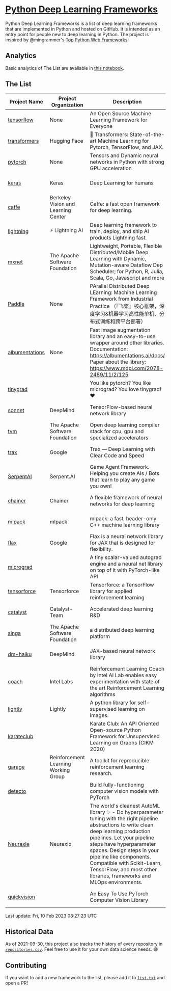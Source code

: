 # [Python Deep Learning Frameworks](https://www.github.com/shimst3r/python-deep-learning-frameworks)

Python Deep Learning Frameworks is a list of deep learning frameworks that are implemented in Python and hosted on GitHub. It is intended as an entry point for people new to deep learning in Python. The project is inspired by @mingrammer's [Top Python Web Frameworks](https://github.com/mingrammer/python-web-framework-stars).

## Analytics

Basic analytics of The List are available in [this notebook](./notebooks/development_over_time.ipynb).

## The List

| Project Name | Project Organization | Description | Stars | Forks | Open Issues | Last Commit |
| ------------ | -------------------- | ----------- | ----: | ----: | ----------: | ----------- |
| [tensorflow](https://tensorflow.org) | None | An Open Source Machine Learning Framework for Everyone | 171056 | 87759 | 2298 | 0 day(s) ago |
| [transformers](https://huggingface.co/transformers) | Hugging Face | 🤗 Transformers: State-of-the-art Machine Learning for Pytorch, TensorFlow, and JAX. | 80222 | 17926 | 556 | 0 day(s) ago |
| [pytorch](https://pytorch.org) | None | Tensors and Dynamic neural networks in Python with strong GPU acceleration | 62540 | 17383 | 11051 | 0 day(s) ago |
| [keras](http://keras.io/) | Keras | Deep Learning for humans | 57262 | 19293 | 392 | 0 day(s) ago |
| [caffe](http://caffe.berkeleyvision.org/) | Berkeley Vision and Learning Center | Caffe: a fast open framework for deep learning. | 33107 | 18979 | 1181 | 0 day(s) ago |
| [lightning](https://lightning.ai) | ⚡️ Lightning AI  | Deep learning framework to train, deploy, and ship AI products Lightning fast. | 21478 | 2734 | 640 | 0 day(s) ago |
| [mxnet](https://mxnet.apache.org) | The Apache Software Foundation | Lightweight, Portable, Flexible Distributed/Mobile Deep Learning with Dynamic, Mutation-aware Dataflow Dep Scheduler; for Python, R, Julia, Scala, Go, Javascript and more | 20248 | 6870 | 1993 | 0 day(s) ago |
| [Paddle](http://www.paddlepaddle.org/) | None | PArallel Distributed Deep LEarning: Machine Learning Framework from Industrial Practice （『飞桨』核心框架，深度学习&机器学习高性能单机、分布式训练和跨平台部署） | 19534 | 4885 | 1785 | 0 day(s) ago |
| [albumentations](https://albumentations.ai) | None | Fast image augmentation library and an easy-to-use wrapper around other libraries. Documentation:  https://albumentations.ai/docs/ Paper about the library: https://www.mdpi.com/2078-2489/11/2/125 | 11526 | 1471 | 344 | 0 day(s) ago |
| [tinygrad](https://github.com/geohot/tinygrad) |  | You like pytorch? You like micrograd? You love tinygrad! ❤️  | 10220 | 921 | 22 | 0 day(s) ago |
| [sonnet](https://sonnet.dev/) | DeepMind | TensorFlow-based neural network library | 9507 | 1348 | 34 | 1 day(s) ago |
| [tvm](https://tvm.apache.org/) | The Apache Software Foundation | Open deep learning compiler stack for cpu, gpu and specialized accelerators | 9028 | 2881 | 560 | 0 day(s) ago |
| [trax](https://github.com/google/trax) | Google | Trax — Deep Learning with Clear Code and Speed | 7341 | 763 | 106 | 0 day(s) ago |
| [SerpentAI](http://serpent.ai) | Serpent.AI | Game Agent Framework. Helping you create AIs / Bots that learn to play any game you own! | 6423 | 763 | 2 | 0 day(s) ago |
| [chainer](https://chainer.org) | Chainer | A flexible framework of neural networks for deep learning | 5768 | 1391 | 12 | 1 day(s) ago |
| [mlpack](https://www.mlpack.org/) | mlpack | mlpack: a fast, header-only C++ machine learning library | 4242 | 1471 | 45 | 0 day(s) ago |
| [flax](https://flax.readthedocs.io) | Google | Flax is a neural network library for JAX that is designed for flexibility. | 4000 | 467 | 124 | 0 day(s) ago |
| [micrograd](https://github.com/karpathy/micrograd) |  | A tiny scalar-valued autograd engine and a neural net library on top of it with PyTorch-like API | 3982 | 401 | 17 | 0 day(s) ago |
| [tensorforce](https://github.com/tensorforce/tensorforce) | Tensorforce | Tensorforce: a TensorFlow library for applied reinforcement learning | 3213 | 536 | 32 | 0 day(s) ago |
| [catalyst](https://catalyst-team.com) | Catalyst-Team | Accelerated deep learning R&D | 3075 | 384 | 4 | 3 day(s) ago |
| [singa](https://github.com/apache/singa) | The Apache Software Foundation | a distributed deep learning platform | 2718 | 878 | 43 | 9 day(s) ago |
| [dm-haiku](https://dm-haiku.readthedocs.io) | DeepMind | JAX-based neural network library | 2354 | 199 | 90 | 1 day(s) ago |
| [coach](https://intellabs.github.io/coach/) | Intel Labs | Reinforcement Learning Coach by Intel AI Lab enables easy experimentation with state of the art Reinforcement Learning algorithms | 2228 | 445 | 90 | 1 day(s) ago |
| [lightly](https://docs.lightly.ai/self-supervised-learning/) | Lightly | A python library for self-supervised learning on images. | 2122 | 177 | 45 | 2 day(s) ago |
| [karateclub](https://karateclub.readthedocs.io) |  | Karate Club: An API Oriented Open-source Python Framework for Unsupervised Learning on Graphs (CIKM 2020) | 1817 | 229 | 1 | 0 day(s) ago |
| [garage](https://github.com/rlworkgroup/garage) | Reinforcement Learning Working Group | A toolkit for reproducible reinforcement learning research. | 1611 | 280 | 230 | 0 day(s) ago |
| [detecto](https://detecto.readthedocs.io/) |  | Build fully-functioning computer vision models with PyTorch | 582 | 103 | 43 | 6 day(s) ago |
| [Neuraxle](https://www.neuraxle.org/) | Neuraxio | The world's cleanest AutoML library ✨ - Do hyperparameter tuning with the right pipeline abstractions to write clean deep learning production pipelines. Let your pipeline steps have hyperparameter spaces. Design steps in your pipeline like components. Compatible with Scikit-Learn, TensorFlow, and most other libraries, frameworks and MLOps environments. | 558 | 57 | 49 | 0 day(s) ago |
| [quickvision](https://github.com/oke-aditya/quickvision) |  | An Easy To Use PyTorch Computer Vision Library | 48 | 5 | 19 | 17 day(s) ago |

Last update: Fri, 10 Feb 2023 08:27:23 UTC

## Historical Data

As of 2021-09-30, this project also tracks the history of every repository in [`repositories.csv`](./repositories.csv). Feel free to use it for your own data science needs. :smile:

## Contributing

If you want to add a new framework to the list, please add it to [`list.txt`](./python-deep-learning-frameworks/list.txt) and open a PR!